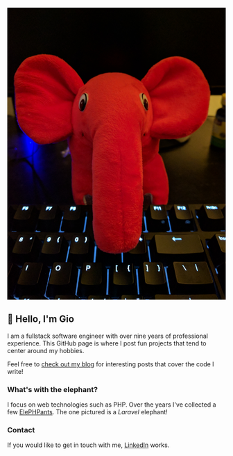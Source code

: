 ![PHP Elephant on a keyboard](/assets/elephant.jpg)

## 👋 Hello, I'm Gio

I am a fullstack software engineer with over nine years of professional experience.
This GitHub page is where I post fun projects that tend to center around my hobbies.


Feel free to [check out my blog](https://gioarc.me/) for interesting posts that cover the code I write!

### What's with the elephant?
I focus on web technologies such as PHP. Over the years I've collected a few [ElePHPants](https://www.php.net/elephpant.php). The one pictured is a _Laravel_ elephant!

### Contact
If you would like to get in touch with me, [LinkedIn](https://www.linkedin.com/in/giorgioarcamone/) works.
